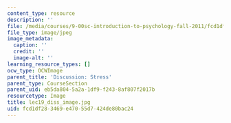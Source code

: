 ```yaml
---
content_type: resource
description: ''
file: /media/courses/9-00sc-introduction-to-psychology-fall-2011/fcd1df283469e47055d7424de80bac24_lec19_diss_image.jpg
file_type: image/jpeg
image_metadata:
  caption: ''
  credit: ''
  image-alt: ''
learning_resource_types: []
ocw_type: OCWImage
parent_title: 'Discussion: Stress'
parent_type: CourseSection
parent_uid: eb5da804-5a2a-1df9-f243-8af807f2017b
resourcetype: Image
title: lec19_diss_image.jpg
uid: fcd1df28-3469-e470-55d7-424de80bac24
---
```

